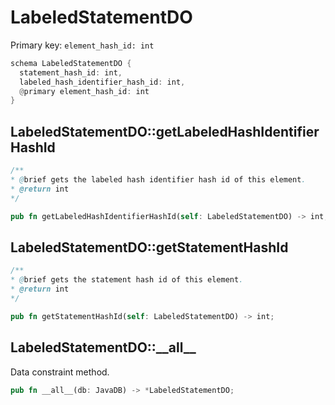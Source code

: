 # LabeledStatementDO

Primary key: `element_hash_id: int`

```rust
schema LabeledStatementDO {
  statement_hash_id: int,
  labeled_hash_identifier_hash_id: int,
  @primary element_hash_id: int
}
```
## LabeledStatementDO::getLabeledHashIdentifierHashId

```java
/**
* @brief gets the labeled hash identifier hash id of this element.
* @return int
*/
```
```rust
pub fn getLabeledHashIdentifierHashId(self: LabeledStatementDO) -> int;
```
## LabeledStatementDO::getStatementHashId

```java
/**
* @brief gets the statement hash id of this element.
* @return int
*/
```
```rust
pub fn getStatementHashId(self: LabeledStatementDO) -> int;
```
## LabeledStatementDO::\_\_all\_\_

Data constraint method.

```rust
pub fn __all__(db: JavaDB) -> *LabeledStatementDO;
```
